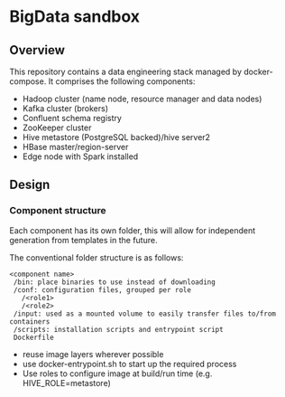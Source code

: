 # BigData sandbox

## Overview

This repository contains a data engineering stack managed by docker-compose. It comprises the following components:

* Hadoop cluster (name node, resource manager and data nodes)
* Kafka cluster (brokers)
* Confluent schema registry
* ZooKeeper cluster
* Hive metastore (PostgreSQL backed)/hive server2
* HBase master/region-server
* Edge node with Spark installed

## Design

### Component structure

Each component has its own folder, this will allow for independent generation from templates in the future.

The conventional folder structure is as follows:

```Text
<component name>
 /bin: place binaries to use instead of downloading
 /conf: configuration files, grouped per role
   /<role1>
   /<role2>
 /input: used as a mounted volume to easily transfer files to/from containers
 /scripts: installation scripts and entrypoint script
 Dockerfile
```

* reuse image layers wherever possible
* use docker-entrypoint.sh to start up the required process
* Use roles to configure image at build/run time (e.g. HIVE_ROLE=metastore)
